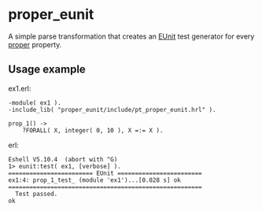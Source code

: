 # proper\_eunit

A simple parse transformation that creates an [EUnit][] test generator for every
[proper][] property.

[EUnit]: http://www.erlang.org/doc/apps/eunit/chapter.html
[proper]: https://github.com/manopapad/proper

## Usage example

ex1.erl:

    -module( ex1 ).
    -include_lib( "proper_eunit/include/pt_proper_eunit.hrl" ).

    prop_1() ->
        ?FORALL( X, integer( 0, 10 ), X =:= X ).

erl:

    Eshell V5.10.4  (abort with ^G)
    1> eunit:test( ex1, [verbose] ).
    ======================== EUnit ========================
    ex1:4: prop_1_test_ (module 'ex1')...[0.028 s] ok
    =======================================================
      Test passed.
    ok
